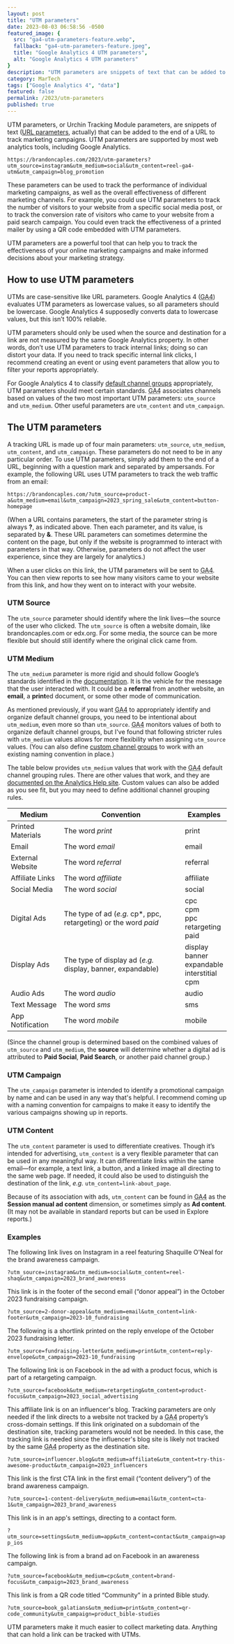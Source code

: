 ```yaml
---
layout: post
title: "UTM parameters"
date: 2023-08-03 06:58:56 -0500
featured_image: {
  src: "ga4-utm-parameters-feature.webp",
  fallback: "ga4-utm-parameters-feature.jpeg",
  title: "Google Analytics 4 UTM parameters",
  alt: "Google Analytics 4 UTM parameters"
}
description: "UTM parameters are snippets of text that can be added to the end of a URL to track the effectiveness of online marketing campaigns."
category: MarTech
tags: ["Google Analytics 4", "data"]
featured: false
permalink: /2023/utm-parameters
published: true
---
```


UTM parameters, or Urchin Tracking Module parameters, are snippets of text ([URL parameters](https://www.semrush.com/blog/url-parameters/), actually) that can be added to the end of a URL to track marketing campaigns. UTM parameters are supported by most web analytics tools, including Google Analytics.

`https://brandoncaples.com/2023/utm-parameters?utm_source=instagram&utm_medium=social&utm_content=reel-ga4-utm&utm_campaign=blog_promotion`

These parameters can be used to track the performance of individual marketing campaigns, as well as the overall effectiveness of different marketing channels. For example, you could use UTM parameters to track the number of visitors to your website from a specific social media post, or to track the conversion rate of visitors who came to your website from a paid search campaign. You could even track the effectiveness of a printed mailer by using a QR code embedded with UTM parameters.

UTM parameters are a powerful tool that can help you to track the effectiveness of your online marketing campaigns and make informed decisions about your marketing strategy.

## How to use UTM parameters

UTMs are case-sensitive like URL parameters. Google Analytics 4 (<abbr title="Google Analytics 4">GA4</abbr>) evaluates UTM parameters as lowercase values, so all parameters should be lowercase. Google Analytics 4 supposedly converts data to lowercase values, but this isn’t 100% reliable.

UTM parameters should only be used when the source and destination for a link are not measured by the same Google Analytics property. In other words, don’t use UTM parameters to track internal links; doing so can distort your data. If you need to track specific internal link clicks, I recommend creating an event or using event parameters that allow you to filter your reports appropriately.

For Google Analytics 4 to classify [default channel groups](https://support.google.com/analytics/answer/9756891?hl=en) appropriately, UTM parameters should meet certain standards. <abbr title="Google Analytics 4">GA4</abbr> associates channels based on values of the two most important UTM parameters: `utm_source` and `utm_medium`. Other useful parameters are `utm_content` and `utm_campaign`.

## The UTM parameters

A tracking URL is made up of four main parameters: `utm_source`, `utm_medium`, `utm_content`, and `utm_campaign`. These parameters do not need to be in any particular order. To use UTM parameters, simply add them to the end of a URL, beginning with a question mark and separated by ampersands. For example, the following URL uses UTM parameters to track the web traffic from an email:

`https://brandoncaples.com/?utm_source=product-a&utm_medium=email&utm_campaign=2023_spring_sale&utm_content=button-homepage`

(When a URL contains parameters, the start of the parameter string is always **?**, as indicated above. Then each parameter, and its value, is separated by **&**. These URL parameters can sometimes determine the content on the page, but only if the website is programmed to interact with parameters in that way. Otherwise, parameters do not affect the user experience, since they are largely for analytics.)

When a user clicks on this link, the UTM parameters will be sent to <abbr title="Google Analytics 4">GA4</abbr>. You can then view reports to see how many visitors came to your website from this link, and how they went on to interact with your website.

### UTM Source

The `utm_source` parameter should identify where the link lives&mdash;the source of the user who clicked. The `utm_source` is often a website domain, like brandoncaples.com or edx.org. For some media, the source can be more flexible but should still identify where the original click came from.

### UTM Medium

The `utm_medium` parameter is more rigid and should follow Google’s standards identified in the [documentation](https://support.google.com/analytics/answer/9756891?hl=en). It is the vehicle for the message that the user interacted with. It could be a **referral** from another website, an **email**, a **print**ed document, or some other mode of communication.

As mentioned previously, if you want <abbr title="Google Analytics 4">GA4</abbr> to appropriately identify and organize default channel groups, you need to be intentional about `utm_medium`, even more so than `utm_source`. <abbr title="Google Analytics 4">GA4</abbr> monitors values of both to organize default channel groups, but I've found that following stricter rules with `utm_medium` values allows for more flexibility when assigning `utm_source` values. (You can also define [custom channel groups](https://support.google.com/analytics/answer/13051316?hl=en) to work with an existing naming convention in place.)

The table below provides `utm_medium` values that work with the <abbr title="Google Analytics 4">GA4</abbr> default channel grouping rules. There are other values that work, and they are [documented on the Analytics Help site](https://support.google.com/analytics/answer/9756891?hl=en). Custom values can also be added as you see fit, but you may need to define additional channel grouping rules.

<div class="px-12">
	<table>
		<thead>
			<tr class="text-xs">
				<th scope="col">Medium</th>
				<th scope="col">Convention</th>
				<th scope="col">Examples</th>
			</tr>
		</thead>
		<tbody>
			<tr class="text-xs">
				<td>Printed Materials</td>
				<td>The word <em>print</em></td>
				<td>print</td>
			</tr>
			<tr class="text-xs">
				<td>Email</td>
				<td>The word <em>email</em></td>
				<td>email</td>
			</tr>
			<tr class="text-xs">
				<td>External Website</td>
				<td>The word <em>referral</em></td>
				<td>referral</td>
			</tr>
			<tr class="text-xs">
				<td>Affiliate Links</td>
				<td>The word <em>affiliate</em></td>
				<td>affiliate</td>
			</tr>
			<tr class="text-xs">
				<td>Social Media</td>
				<td>The word <em>social</em></td>
				<td>social</td>
			</tr>
			<tr class="text-xs">
				<td>Digital Ads</td>
				<td>The type of ad (<em>e.g.</em> cp*, ppc, retargeting) or the word <em>paid</em></td>
				<td>cpc<br>cpm<br>ppc<br>retargeting<br>paid</td>
			</tr>
			<tr class="text-xs">
				<td>Display Ads</td>
				<td>The type of display ad (<em>e.g.</em> display, banner, expandable)</td>
				<td>display<br>banner<br>expandable<br>interstitial<br>cpm</td>
			</tr>
			<tr class="text-xs">
				<td>Audio Ads</td>
				<td>The word <em>audio</em></td>
				<td>audio</td>
			</tr>
			<tr class="text-xs">
				<td>Text Message</td>
				<td>The word <em>sms</em></td>
				<td>sms</td>
			</tr>
			<tr class="text-xs">
				<td>App Notification</td>
				<td>The word <em>mobile</em></td>
				<td>mobile</td>
			</tr>
		</tbody>
	</table>
</div>

(Since the channel group is determined based on the combined values of `utm_source` and `utm_medium`, the **source** will determine whether a digital ad is attributed to **Paid Social**, **Paid Search**, or another paid channel group.)

### UTM Campaign

The `utm_campaign` parameter is intended to identify a promotional campaign by name and can be used in any way that's helpful. I recommend coming up with a naming convention for campaigns to make it easy to identify the various campaigns showing up in reports.

### UTM Content

The `utm_content` parameter is used to differentiate creatives. Though it’s intended for advertising, `utm_content` is a very flexible parameter that can be used in any meaningful way. It can differentiate links within the same email&mdash;for example, a text link, a button, and a linked image all directing to the same web page. If needed, it could also be used to distinguish the destination of the link, *e.g.* `utm_content=link-about_page`.

Because of its association with ads, `utm_content` can be found in <abbr title="Google Analytics 4">GA4</abbr> as the **Session manual ad content** dimension, or sometimes simply as **Ad content**. (It may not be available in standard reports but can be used in Explore reports.)

### Examples

The following link lives on Instagram in a reel featuring Shaquille O'Neal for the brand awareness campaign.

`?utm_source=instagram&utm_medium=social&utm_content=reel-shaq&utm_campaign=2023_brand_awareness`

This link is in the footer of the second email (&ldquo;donor appeal&rdquo;) in the October 2023 fundraising campaign.

`?utm_source=2-donor-appeal&utm_medium=email&utm_content=link-footer&utm_campaign=2023-10_fundraising`

The following is a shortlink printed on the reply envelope of the October 2023 fundraising letter.

`?utm_source=fundraising-letter&utm_medium=print&utm_content=reply-envelope&utm_campaign=2023-10_fundraising`

The following link is on Facebook in the ad with a product focus, which is part of a retargeting campaign.

`?utm_source=facebook&utm_medium=retargeting&utm_content=product-focus&utm_campaign=2023_social_advertising`

This affiliate link is on an influencer's blog. Tracking parameters are only needed if the link directs to a website not tracked by a <abbr title="Google Analytics 4">GA4</abbr> property’s cross-domain settings. If this link originated on a subdomain of the destination site, tracking parameters would not be needed. In this case, the tracking link is needed since the influencer's blog site is likely not tracked by the same <abbr title="Google Analytics 4">GA4</abbr> property as the destination site.

`?utm_source=influencer.blog&utm_medium=affiliate&utm_content=try-this-awesome-product&utm_campaign=2023_influencers`

This link is the first CTA link in the first email (&ldquo;content delivery&rdquo;) of the brand awareness campaign.

`?utm_source=1-content-delivery&utm_medium=email&utm_content=cta-1&utm_campaign=2023_brand_awareness`

This link is in an app's settings, directing to a contact form.

`?utm_source=settings&utm_medium=app&utm_content=contact&utm_campaign=app_ios`

The following link is from a brand ad on Facebook in an awareness campaign.

`?utm_source=facebook&utm_medium=cpc&utm_content=brand-focus&utm_campaign=2023_brand_awareness`

This link is from a QR code titled &ldquo;Community&rdquo; in a printed Bible study.

`?utm_source=book_galatians&utm_medium=print&utm_content=qr-code_community&utm_campaign=product_bible-studies`

UTM parameters make it much easier to collect marketing data. Anything that can hold a link can be tracked with UTMs.